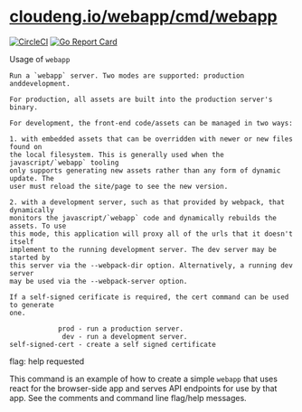 # [cloudeng.io/webapp/cmd/webapp](https://pkg.go.dev/cloudeng.io/webapp/cmd/webapp?tab=doc)
[![CircleCI](https://circleci.com/gh/cloudengio/go.gotools.svg?style=svg)](https://circleci.com/gh/cloudengio/go.gotools) [![Go Report Card](https://goreportcard.com/badge/cloudeng.io/webapp/cmd/webapp)](https://goreportcard.com/report/cloudeng.io/webapp/cmd/webapp)


Usage of `webapp`

    Run a `webapp` server. Two modes are supported: production anddevelopment.

    For production, all assets are built into the production server's binary.

    For development, the front-end code/assets can be managed in two ways:

    1. with embedded assets that can be overridden with newer or new files found on
    the local filesystem. This is generally used when the javascript/`webapp` tooling
    only supports generating new assets rather than any form of dynamic update. The
    user must reload the site/page to see the new version.

    2. with a development server, such as that provided by webpack, that dynamically
    monitors the javascript/`webapp` code and dynamically rebuilds the assets. To use
    this mode, this application will proxy all of the urls that it doesn't itself
    implement to the running development server. The dev server may be started by
    this server via the --webpack-dir option. Alternatively, a running dev server
    may be used via the --webpack-server option.

    If a self-signed cerificate is required, the cert command can be used to generate
    one.

                prod - run a production server.
                 dev - run a development server.
    self-signed-cert - create a self signed certificate

flag: help requested

This command is an example of how to create a simple `webapp` that uses react
for the browser-side app and serves API endpoints for use by that app. See
the comments and command line flag/help messages.

